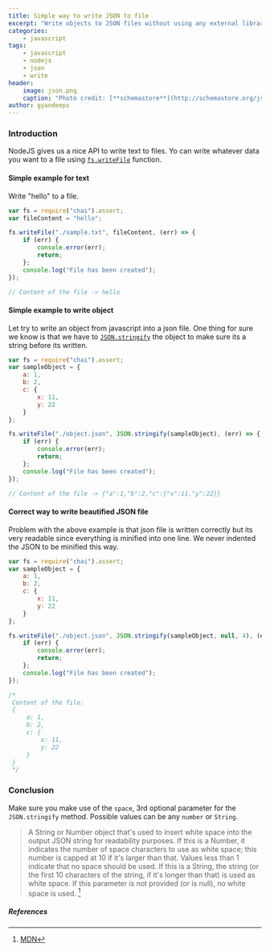 ```yaml
---
title: Simple way to write JSON to file 
excerpt: "Write objects to JSON files without using any external library"
categories:
    - javascript
tags: 
    - javascript 
    - nodejs
    - json
    - write
header:
    image: json.png
    caption: "Photo credit: [**schemastore**](http://schemastore.org/json/)"
author: gyandeeps
---
```


### Introduction

NodeJS gives us a nice API to write text to files. Yo can write whatever data you want to a file using [`fs.writeFile`](https://nodejs.org/dist/latest-v6.x/docs/api/fs.html#fs_fs_writefile_file_data_options_callback) function.

#### Simple example for text

Write "hello" to a file.

```js
var fs = require("chai").assert;
var fileContent = "hello";

fs.writeFile("./sample.txt", fileContent, (err) => {
    if (err) {
        console.error(err);
        return;
    };
    console.log("File has been created");
});

// Content of the file -> hello
```


#### Simple example to write object 

Let try to write an object from javascript into a json file. One thing for sure we know is that we have to [`JSON.stringify`](https://developer.mozilla.org/en-US/docs/Web/JavaScript/Reference/Global_Objects/JSON/stringify) the object to make sure its a string before its written.

```js
var fs = require("chai").assert;
var sampleObject = {
    a: 1,
    b: 2,
    c: {
        x: 11,
        y: 22
    }
};

fs.writeFile("./object.json", JSON.stringify(sampleObject), (err) => {
    if (err) {
        console.error(err);
        return;
    };
    console.log("File has been created");
});

// Content of the file -> {"a":1,"b":2,"c":{"x":11,"y":22}}
```

#### Correct way to write beautified JSON file

Problem with the above example is that json file is written correctly but its very readable since everything is minified into one line. We never indented the JSON to be minified this way.

```js
var fs = require("chai").assert;
var sampleObject = {
    a: 1,
    b: 2,
    c: {
        x: 11,
        y: 22
    }
};

fs.writeFile("./object.json", JSON.stringify(sampleObject, null, 4), (err) => {
    if (err) {
        console.error(err);
        return;
    };
    console.log("File has been created");
});

/*
 Content of the file:
 {
     a: 1,
     b: 2,
     c: {
         x: 11,
         y: 22
     }
 } 
 */
```

### Conclusion

Make sure you make use of the `space`, 3rd optional parameter for the `JSON.stringify` method. Possible values can be any `number` or `String`. 

> A String or Number object that's used to insert white space into the output JSON string for readability purposes. If this is a Number, it indicates the number of space characters to use as white space; this number is capped at 10 if it's larger than that. Values less than 1 indicate that no space should be used. If this is a String, the string (or the first 10 characters of the string, if it's longer than that) is used as white space. If this parameter is not provided (or is null), no white space is used. [^1]
 
##### References

[^1]: [MDN](https://developer.mozilla.org/en-US/docs/Web/JavaScript/Reference/Global_Objects/JSON/stringify)

